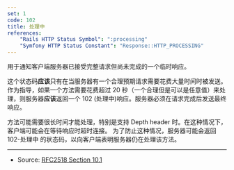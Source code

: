```yaml
---
set: 1
code: 102
title: 处理中
references:
    "Rails HTTP Status Symbol": ":processing"
    "Symfony HTTP Status Constant": "Response::HTTP_PROCESSING"
---
```


用于通知客户端服务器已接受完整请求但尚未完成的一个临时响应。

这个状态码**应该**只有在当服务器有一个合理预期请求需要花费大量时间时被发送。作为指导，如果一个方法需要花费超过 20 秒（一个合理但是可以是任意值）来处理，则服务器**应该**返回一个 102 (处理中)响应。服务器必须在请求完成后发送最终响应。

方法可能需要很长时间才能处理，特别是支持 Depth header 时。在这种情况下，客户端可能会在等待响应时超时连接。
为了防止这种情况，服务器可能会返回 102-处理中 的状态码，以向客户端表明服务器仍在处理该方法。

---

* Source: [RFC2518 Section 10.1][1]

[1]: <http://tools.ietf.org/html/rfc2518#section-10.1>
